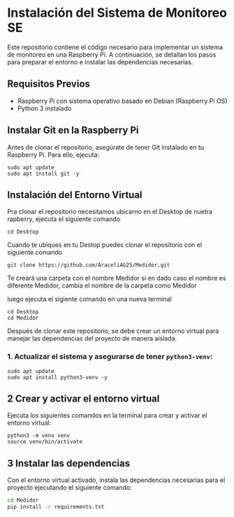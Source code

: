 # Instalación del Sistema de Monitoreo SE

Este repositorio contiene el código necesario para implementar un sistema de monitoreo en una Raspberry Pi. A continuación, se detallan los pasos para preparar el entorno e instalar las dependencias necesarias.

##  Requisitos Previos

- Raspberry Pi con sistema operativo basado en Debian (Raspberry Pi OS)
- Python 3 instalado

## Instalar Git en la Raspberry Pi

Antes de clonar el repositorio, asegúrate de tener Git instalado en tu Raspberry Pi. Para ello, ejecuta:

```
sudo apt update
sudo apt install git -y
```
##  Instalación del Entorno Virtual
Pra clonar el repositorio necesitamos ubicarno en el Desktop de nuetra rapberry, ejecuta el siguiente comando 
```
cd Desktop
```
Cuando te ubiques en tu Destop puedes clonar el repositorio con el siguiente comando
```
git clone https://github.com/AraceliAG25/Medidor.git
```

Te creará una carpeta con el nombre Medidor
si en dado caso el nombre es diferente Medidor, cambia el nombre de la carpeta como Medidor

luego ejecuta el sigiente comando en una nueva terminal
```
cd Desktop
cd Medidor
```

Después de clonar este repositorio, se debe crear un entorno virtual para manejar las dependencias del proyecto de manera aislada.

### 1. Actualizar el sistema y asegurarse de tener `python3-venv`:

```
sudo apt update
sudo apt install python3-venv -y
```

## 2️ Crear y activar el entorno virtual

Ejecuta los siguientes comandos en la terminal para crear y activar el entorno virtual:

```
python3 -m venv venv
source venv/bin/activate

```

## 3️ Instalar las dependencias

Con el entorno virtual activado, instala las dependencias necesarias para el proyecto ejecutando el siguiente comando:

```bash
cd Medidor
pip install -r requirements.txt
```
